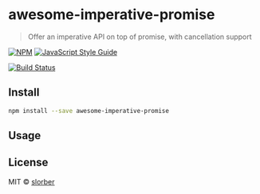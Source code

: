 # awesome-imperative-promise

> Offer an imperative API on top of promise, with cancellation support 

[![NPM](https://img.shields.io/npm/v/awesome-imperative-promise.svg)](https://www.npmjs.com/package/awesome-imperative-promise) [![JavaScript Style Guide](https://img.shields.io/badge/code_style-standard-brightgreen.svg)](https://standardjs.com)

[![Build Status](https://travis-ci.com/slorber/awesome-imperative-promise.svg?branch=master)](https://travis-ci.com/slorber/awesome-imperative-promise)

## Install

```bash
npm install --save awesome-imperative-promise
```

## Usage




## License

MIT © [slorber](https://github.com/slorber)
